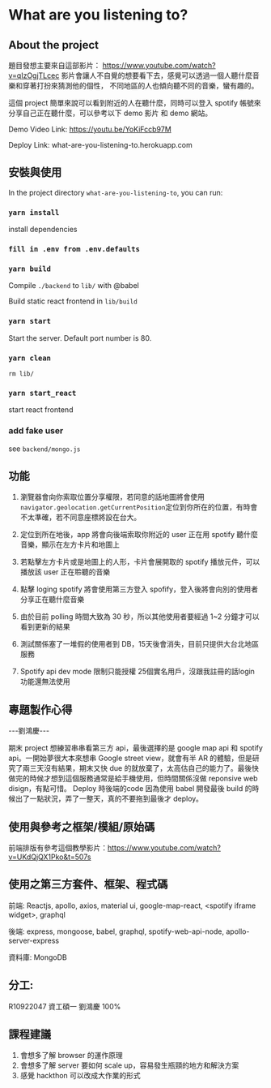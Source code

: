 # What are you listening to?
## About the project
題目發想主要來自這部影片：
https://www.youtube.com/watch?v=qIzOgjTLcec
影片會讓人不自覺的想要看下去，感覺可以透過一個人聽什麼音樂和穿著打扮來猜測他的個性，
不同地區的人也傾向聽不同的音樂，蠻有趣的。

這個 project 簡單來說可以看到附近的人在聽什麼，同時可以登入 spotify 帳號來分享自己正在聽什麼，可以參考以下 demo 影片 和 demo 網站。

Demo Video Link: https://youtu.be/YoKiFccb97M

Deploy Link: what-are-you-listening-to.herokuapp.com


## 安裝與使用

In the project directory `what-are-you-listening-to`, you can run:

### `yarn install`
install dependencies
### `fill in .env from .env.defaults`
### `yarn build`
Compile `./backend` to `lib/` with @babel

Build static react frontend in `lib/build`

### `yarn start`
Start the server. Default port number is 80.
### `yarn clean`
`rm lib/`
### `yarn start_react`
start react frontend

### add fake user
see `backend/mongo.js`

## 功能

1. 瀏覽器會向你索取位置分享權限，若同意的話地圖將會使用 `navigator.geolocation.getCurrentPosition`定位到你所在的位置，有時會不太準確，若不同意座標將設在台大。

2. 定位到所在地後，app 將會向後端索取你附近的 user 正在用 spotify 聽什麼音樂，顯示在左方卡片和地圖上

3. 若點擊左方卡片或是地圖上的人形，卡片會展開取的 spotify 播放元件，可以播放該 user 正在聆聽的音樂

4. 點擊 loging spotify 將會使用第三方登入 spofify，登入後將會向別的使用者分享正在聽什麼音樂

5. 由於目前 polling 時間大致為 30 秒，所以其他使用者要經過 1~2 分鐘才可以看到更新的結果

5. 測試關係塞了一堆假的使用者到 DB，15天後會消失，目前只提供大台北地區服務
6. Spotify api dev mode 限制只能授權 25個實名用戶，沒跟我註冊的話login 功能還無法使用


## 專題製作心得
---劉鴻慶---

期末 project 想練習串串看第三方 api，最後選擇的是 google map api 和 spotify api。一開始夢很大本來想串 Google street view，就會有半 AR 的體驗，但是研究了兩三天沒有結果，期末又快 due 的就放棄了，太高估自己的能力了。最後快做完的時候才想到這個服務通常是給手機使用，但時間關係沒做 reponsive web disign，有點可惜。 Deploy 時後端的code 因為使用 babel 開發最後 build 的時候出了一點狀況，弄了一整天，真的不要拖到最後才 deploy。

## 使用與參考之框架/模組/原始碼
前端排版有參考這個教學影片：https://www.youtube.com/watch?v=UKdQjQX1Pko&t=507s
## 使用之第三方套件、框架、程式碼
前端: Reactjs, apollo, axios, material ui, google-map-react, \<spotify iframe widget\>, graphql


後端: express, mongoose, babel, graphql, spotify-web-api-node, apollo-server-express


資料庫: MongoDB


## 分工:
R10922047 資工碩一 劉鴻慶 100%

## 課程建議
1. 會想多了解 browser 的運作原理
2. 會想多了解 server 要如何 scale up，容易發生瓶頸的地方和解決方案
3. 感覺 hackthon 可以改成大作業的形式


 